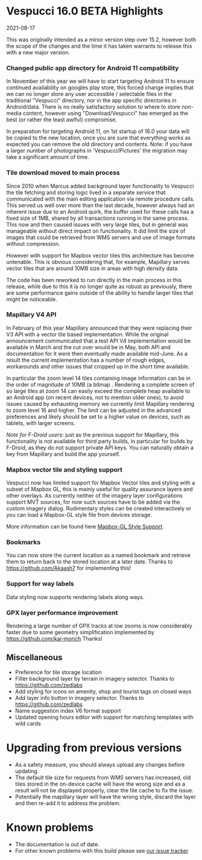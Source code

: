 # Vespucci 16.0 BETA Highlights

2021-08-17

This was originally intended as a minor version step over 15.2, however both the scope of the changes and the time it has taken warrants to release this with a new major version. 

### Changed public app directory for Android 11 compatibility

In November of this year we will have to start targeting Android 11 to ensure continued availability on googles play store, this forced change implies that we can no longer store any user accessible / selectable files in the traditional "Vespucci" directory, nor in the app specific directories in Android/data. There is no really satisfactory solution to where to store non-media content, however using "Download/Vespucci" has emerged as the best (or rather the least awlful) compromise.

In preparation for targeting Android 11, on 1st startup of 16.0 your data will be copied to the new location, once you are sure that everything works as expected you can remove the old directory and contents. Note: if you have a larger number of photographs in 'Vespucci/Pictures' the migration may take a significant amount of time.

### Tile download moved to main process

Since 2010 when Marcus added background layer functionality to Vespucci the tile fetching and storing logic lived in a separate service that communicated with the main editing application via remote procedure calls. This served us well over more than the last decade, however always had an inherent issue due to an Android quirk, the buffer used for these calls has a fixed size of 1MB, shared by all transactions running in the same process. This now and then caused issues with very large tiles, but in general was manageable without direct impact on functionality. It did limit the size of images that could be retrieved from WMS servers and use of image formats without compression.

However with support for Mapbox vector tiles this architecture has become untenable. This is obvious considering that, for example, Mapillary serves vector tiles that are around 10MB size in areas with high density data. 

The code has been reworked to run directly in the main process in this release, while due to this it is no longer quite as robust as previously, there are some performance gains outside of the ability to handle larger tiles that might be noticeable.

### Mapillary V4 API

In February of this year Mapillary announced that they were replacing their V3 API with a vector tile based implementation. While the original announcement communicated that a test API V4 implementation would be available in March and the cut over would be in May, both API and documentation for it were then eventually made available mid-June. As a result the current implementation has a number of rough edges, workarounds and other issues that cropped up in the short time available.

In particular the zoom level 14 tiles containing image information can be in the order of magnitude of 10MB (a bitmap . Rendering a complete screen of so large tiles at zoom 14 can easily exceed the complete heap available to an Android app (on recent devices, not to mention older ones), to avoid issues caused by exhausting memory we currently limit Mapillary rendering to zoom level 16 and higher. The limit can be adjusted in the advanced preferences and likely should be set to a higher value on devices, such as tablets, with larger screens.

_Note for F-Droid users:_ just as the previous support for Mapillary, this functionality is not available for third party builds, in particular for builds by F-Droid, as they do not support private API keys. You can naturally obtain a key from Mapillary and build the app yourself.

### Mapbox vector tile and styling support

Vespucci now has limited support for Mapbox Vector tiles and styling with a subset of Mapbox GL, this is mainly useful for quality assurance layers and other overlays. As currently neither of the imagery layer configurations support MVT sources, for now such sources have to be added via the custom imagery dialog. Rudimentary styles can be created interactively or you can load a Mapbox-GL style file from devices storage. 

More information can be found here [Mapbox-GL Style Support](http://vespucci.io/tutorials/mapbox-style/).  

### Bookmarks

You can now store the current location as a named bookmark and retrieve them to return back to the stored location at a later date. Thanks to https://github.com/Akaash7 for implementing this!

### Support for way labels

Data styling now supports rendering labels along ways.

### GPX layer performance improvement

Rendering a large number of GPX tracks at low zooms is now considerably faster due to some geometry simplification implemented by https://github.com/kai-morich Thanks!


## Miscellaneous

- Preference for tile storage location
- Filter background layer by terrain in imagery selector. Thanks to https://github.com/zedlabs
- Add styling for icons on amenity, shop and tourist tags on closed ways
- Add layer info button in imagery selector. Thanks to https://github.com/zedlabs
- Name suggestion index V6 format support
- Updated opening hours editor with support for matching templates with wild cards

# Upgrading from previous versions

* As a safety measure, you should always upload any changes before updating.
* The default tile size for requests from WMS servers has increased, old tiles stored in the on-device cache will have the wrong size and as a result will not be displayed properly, clear the tile cache to fix the issue.
* Potentially the mapillary layer will have the wrong style, discard the layer and then re-add it to address the problem.

# Known problems

* The documentation is out of date.
* For other known problems with this build please see [our issue tracker](https://github.com/MarcusWolschon/osmeditor4android/issues)
